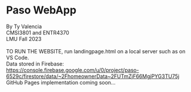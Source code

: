 # Paso WebApp 
By Ty Valencia <br>
CMSI3801 and ENTR4370 <br>
LMU Fall 2023 <br>
<br>
TO RUN THE WEBSITE, run landingpage.html on a local server such as on VS Code. <br>
Data stored in Firebase: https://console.firebase.google.com/u/0/project/paso-6529c/firestore/data/~2FhomeownerData~2FUTmZjF66MgjPYG3TU75j <br>
GitHub Pages implementation coming soon...

